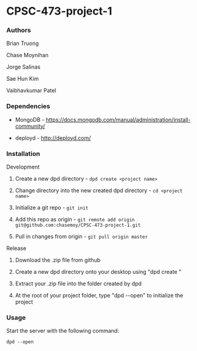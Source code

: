 # CPSC-473-project-1

### Authors
Brian Truong

Chase Moynihan

Jorge Salinas

Sae Hun Kim

Vaibhavkumar Patel

### Dependencies
* MongoDB - https://docs.mongodb.com/manual/administration/install-community/

* deployd - http://deployd.com/

### Installation
Development

1. Create a new dpd directory - `dpd create <project name>`

2. Change directory into the new created dpd directory - `cd <project name>`

3. Initialize a git repo - `git init`

4. Add this repo as origin - `git remote add origin git@github.com:chasemoy/CPSC-473-project-1.git`

5. Pull in changes from origin - `git pull origin master`

Release
1. Download the .zip file from github

2. Create a new dpd directory onto your desktop using "dpd create <project name>"

3. Extract your .zip file into the folder created by dpd

4. At the root of your project folder, type "dpd --open" to initialize the project

### Usage
Start the server with the following command:

    dpd --open
